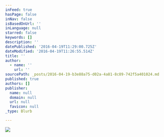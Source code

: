 ```yaml
---
inFeed: true
hasPage: false
inNav: false
isBasedOnUrl: ''
inLanguage: null
starred: false
keywords: []
description: ''
datePublished: '2016-04-19T11:29:00.725Z'
dateModified: '2016-04-19T11:26:55.514Z'
title: ''
author:
  - name: ''
    url: ''
sourcePath: _posts/2016-04-19-b3e88a75-d02a-4a81-8c89-742f5a401024.md
published: true
authors: []
publisher:
  name: null
  domain: null
  url: null
  favicon: null
_type: Blurb

---
```

![](https://the-grid-user-content.s3-us-west-2.amazonaws.com/e0d67e2b-57ba-4f96-b6ee-9f802319784b.jpg)